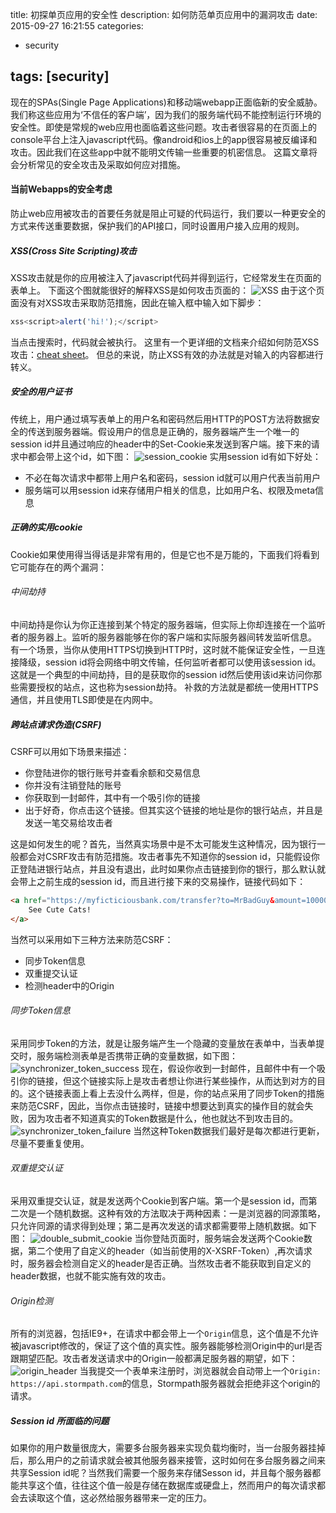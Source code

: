 title: 初探单页应用的安全性
description: 如何防范单页应用中的漏洞攻击
date: 2015-09-27 16:21:55
categories:
- security

tags: [security]
---
现在的SPAs(Single Page Applications)和移动端webapp正面临新的安全威胁。我们称这些应用为‘不信任的客户端’，因为我们的服务端代码不能控制运行环境的安全性。<!-- more -->即使是常规的web应用也面临着这些问题。攻击者很容易的在页面上的console平台上注入javascript代码。像android和ios上的app很容易被反编译和攻击。因此我们在这些app中就不能明文传输一些重要的机密信息。
这篇文章将会分析常见的安全攻击及采取如何应对措施。
#### 当前Webapps的安全考虑
防止web应用被攻击的首要任务就是阻止可疑的代码运行，我们要以一种更安全的方式来传送重要数据，保护我们的API接口，同时设置用户接入应用的规则。
##### XSS(Cross Site Scripting)攻击
XSS攻击就是你的应用被注入了javascript代码并得到运行，它经常发生在页面的表单上。
下面这个图就能很好的解释XSS是如何攻击页面的：
![XSS](/images/xss.gif)
由于这个页面没有对XSS攻击采取防范措施，因此在输入框中输入如下脚步：
```javascript
xss<script>alert('hi!');</script>
```
当点击搜索时，代码就会被执行。
这里有一个更详细的文档来介绍如何防范XSS攻击：[cheat sheet](https://www.owasp.org/index.php/XSS_%28Cross_Site_Scripting%29_Prevention_Cheat_Sheet)。
但总的来说，防止XSS有效的办法就是对输入的内容都进行转义。
##### 安全的用户证书
传统上，用户通过填写表单上的用户名和密码然后用HTTP的POST方法将数据安全的传送到服务器端。假设用户的信息是正确的，服务器端产生一个唯一的session id并且通过响应的header中的Set-Cookie来发送到客户端。接下来的请求中都会带上这个id，如下图：
![session_cookie](/images/session_cookie.png)
实用session id有如下好处：
+ 不必在每次请求中都带上用户名和密码，session id就可以用户代表当前用户
+ 服务端可以用session id来存储用户相关的信息，比如用户名、权限及meta信息

##### 正确的实用cookie
Cookie如果使用得当得话是非常有用的，但是它也不是万能的，下面我们将看到它可能存在的两个漏洞：
###### 中间劫持
中间劫持是你认为你正连接到某个特定的服务器端，但实际上你却连接在一个监听者的服务器上。监听的服务器能够在你的客户端和实际服务器间转发监听信息。
有一个场景，当你从使用HTTPS切换到HTTP时，这时就不能保证安全性，一旦连接降级，session id将会网络中明文传输，任何监听者都可以使用该session id。这就是一个典型的中间劫持，目的是获取你的session id然后使用该id来访问你那些需要授权的站点，这也称为session劫持。
补救的方法就是都统一使用HTTPS通信，并且使用TLS即使是在内网中。
##### 跨站点请求伪造(CSRF)
CSRF可以用如下场景来描述：
+ 你登陆进你的银行账号并查看余额和交易信息
+ 你并没有注销登陆的账号
+ 你获取到一封邮件，其中有一个吸引你的链接
+ 出于好奇，你点击这个链接。但其实这个链接的地址是你的银行站点，并且是发送一笔交易给攻击者

这是如何发生的呢？首先，当然真实场景中是不太可能发生这种情况，因为银行一般都会对CSRF攻击有防范措施。攻击者事先不知道你的session id，只能假设你正登陆进银行站点，并且没有退出，此时如果你点击链接到你的银行，那么默认就会带上之前生成的session id，而且进行接下来的交易操作，链接代码如下：
```html
<a href="https://myficticiousbank.com/transfer?to=MrBadGuy&amount=10000">
    See Cute Cats!
</a>
```
当然可以采用如下三种方法来防范CSRF：
+ 同步Token信息
+ 双重提交认证
+ 检测header中的Origin

###### 同步Token信息
采用同步Token的方法，就是让服务端产生一个隐藏的变量放在表单中，当表单提交时，服务端检测表单是否携带正确的变量数据，如下图：
![synchronizer_token_success](/images/synchronizer_token_success.png)
现在，假设你收到一封邮件，且邮件中有一个吸引你的链接，但这个链接实际上是攻击者想让你进行某些操作，从而达到对方的目的。这个链接表面上看上去没什么两样，但是，你的站点采用了同步Token的措施来防范CSRF，因此，当你点击链接时，链接中想要达到真实的操作目的就会失败，因为攻击者不知道真实的Token数据是什么，他也就达不到攻击目的。
![synchronizer_token_failure](/images/synchronizer_token_failure.png)
当然这种Token数据我们最好是每次都进行更新，尽量不要重复使用。
###### 双重提交认证
采用双重提交认证，就是发送两个Cookie到客户端。第一个是session id，而第二次是一个随机数据。这种有效的方法取决于两种因素：一是浏览器的同源策略，只允许同源的请求得到处理；第二是再次发送的请求都需要带上随机数据。如下图：
![double_submit_cookie](/images/double_submit_cookie.png)
当你登陆页面时，服务端会发送两个Cookie数据，第二个使用了自定义的header（如当前使用的X-XSRF-Token）,再次请求时，服务器会检测自定义的header是否正确。当然攻击者不能获取到自定义的header数据，也就不能实施有效的攻击。
###### Origin检测
所有的浏览器，包括IE9+，在请求中都会带上一个`Origin`信息，这个值是不允许被javascript修改的，保证了这个值的真实性。服务器能够检测Origin中的url是否跟期望匹配。攻击者发送请求中的Origin一般都满足服务器的期望，如下：
![origin_header](/images/origin_header.png)
当我提交一个表单来注册时，浏览器就会自动带上一个`Origin: https://api.stormpath.com`的信息，Stormpath服务器就会拒绝非这个origin的请求。
##### Session id 所面临的问题
如果你的用户数量很庞大，需要多台服务器来实现负载均衡时，当一台服务器挂掉后，那么用户的之前请求就会被其他服务器来接管，这时如何在多台服务器之间来共享Session id呢？当然我们需要一个服务来存储Sesson id，并且每个服务器都能共享这个值，往往这个值一般是存储在数据库或硬盘上，然而用户的每次请求都会去读取这个值，这必然给服务器带来一定的压力。



